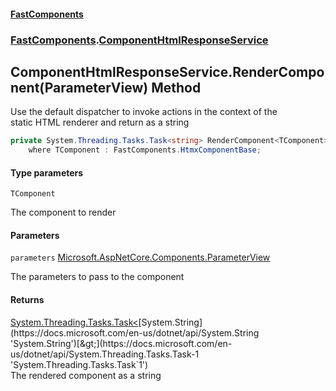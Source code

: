 #### [FastComponents](FastComponents.md 'FastComponents')
### [FastComponents](FastComponents.md 'FastComponents').[ComponentHtmlResponseService](FastComponents.ComponentHtmlResponseService.md 'FastComponents.ComponentHtmlResponseService')

## ComponentHtmlResponseService.RenderComponent<TComponent>(ParameterView) Method

Use the default dispatcher to invoke actions in the context of the   
static HTML renderer and return as a string

```csharp
private System.Threading.Tasks.Task<string> RenderComponent<TComponent>(Microsoft.AspNetCore.Components.ParameterView parameters)
    where TComponent : FastComponents.HtmxComponentBase;
```
#### Type parameters

<a name='FastComponents.ComponentHtmlResponseService.RenderComponent_TComponent_(Microsoft.AspNetCore.Components.ParameterView).TComponent'></a>

`TComponent`

The component to render
#### Parameters

<a name='FastComponents.ComponentHtmlResponseService.RenderComponent_TComponent_(Microsoft.AspNetCore.Components.ParameterView).parameters'></a>

`parameters` [Microsoft.AspNetCore.Components.ParameterView](https://docs.microsoft.com/en-us/dotnet/api/Microsoft.AspNetCore.Components.ParameterView 'Microsoft.AspNetCore.Components.ParameterView')

The parameters to pass to the component

#### Returns
[System.Threading.Tasks.Task&lt;](https://docs.microsoft.com/en-us/dotnet/api/System.Threading.Tasks.Task-1 'System.Threading.Tasks.Task`1')[System.String](https://docs.microsoft.com/en-us/dotnet/api/System.String 'System.String')[&gt;](https://docs.microsoft.com/en-us/dotnet/api/System.Threading.Tasks.Task-1 'System.Threading.Tasks.Task`1')  
The rendered component as a string